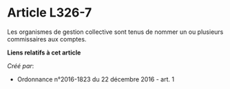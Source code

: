 # Article L326-7

Les organismes de gestion collective sont tenus de nommer un ou plusieurs commissaires aux comptes.

**Liens relatifs à cet article**

_Créé par_:

  - Ordonnance n°2016-1823 du 22 décembre 2016 - art. 1
